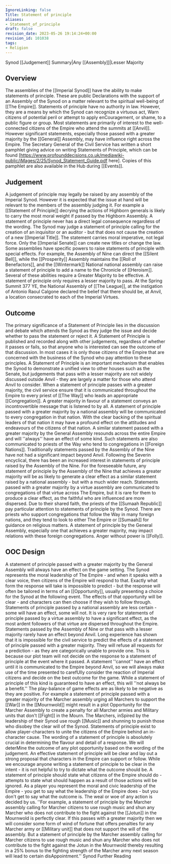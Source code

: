 ```yaml
---
IgnoreLinking: false
Title: Statement of principle
aliases:
- Statement_of_principle
draft: false
revision_date: 2023-05-26 19:14:24+00:00
revision_id: 101038
tags:
- Religion
---
```


Synod [[Judgement]] Summary|Any [[Assembly]]|Lesser Majority
## Overview
The assemblies of the [[Imperial Synod]] have the ability to make statements of principle. These are public Declarations with the support of an Assembly of the Synod on a matter relevant to the spiritual well-being of [[The Empire]].
Statements of principle have no authority in law. However, they are a means by which the Synod can recognize a virtuous act, Warn citizens of potential peril or attempt to apply enCouragement, or shame, to a public figure or group. Most statements are primarily of interest to the well-connected citizens of the Empire who attend the summits at [[Anvil]]. However significant statements, especially those passed with a greater majority by the [[General]] Assembly, may have influence right across the Empire.
The Secretary General of the Civil Service has written a short pamphlet giving advice on writing Statements of Principle, which can be found [https://www.profounddecisions.co.uk/mediawiki-public/iMages/2/25/Synod_Statement_Guide.pdf here]. Copies of this pamphlet are also available in the Hub during [[Events]].
## Judgement
A judgement of principle may legally be raised by any assembly of the Imperial Synod. However it is expected that the issue at hand will be relevant to the members of the assembly judging it. For example a [[Statement of Principle]] decrying the actions of Highborn generals is likely to carry the most moral weight if passed by the Highborn Assembly. 
A statement of principle never has a direct legal consequence regardless of the wording. The Synod may judge a statement of principle calling for the creation of an inquisitor or an auditor - but that does not cause the creation of a new [[Imperial Title]]. The statement carries moral imperative, not legal force. Only the [[Imperial Senate]] can create new titles or change the law.
Some assemblies have specific powers to raise statements of principle with special effects. For example, the Assembly of Nine can direct the [[Silent Bell]], while the [[Prosperity]] Assembly maintains the [[Roll of Benefactors]], and the [[Wintermark]] National national assembly can raise a statement of principle to add a name to the Chronicle of [[Heroism]]. Several of these abilities require a Greater Majority to be effective.
A statement of principle only requires a lesser majority to pass.
At the Spring Summit 377 YE, the National Assembly of [[The League]], at the instigation of Antonio Raoul Calgone declared the belief that there should be, at Anvil, a location consecrated to each of the Imperial Virtues.
## Outcome
The primary significance of a Statement of Principle lies in the discussion and debate which attends the Synod as they judge the issue and decide whether to pass the statement or reject it. A Statement of Principle is published and recorded along with other judgements, regardless of whether it passes or fails, so that anyone who is interested can see the outcome of that discussion.
In most cases it is only those citizens of the Empire that are concerned with the business of the Synod who pay attention to these principles. A Statement of Principle is an important mechanism that enables the Synod to demonstrate a unified view to other houses such as the Senate, but judgements that pass with a lesser majority are not widely discussed outside Anvil - they are largely a matter for those who attend Anvil to consider.
When a statement of principle passes with a greater majority, the civil service ensure that it is communicated throughout the Empire to every priest of [[The Way]] who leads an appropriate [[Congregation]]. A greater majority in favour of a statement conveys an incontrovertible message that is listened to by all. 
A statement of principle passed with a greater majority by a national assembly will be communicated to every congregation in that nation. With the clear backing of the spiritual leaders of that nation it may have a profound effect on the attitudes and endeavours of the citizens of that nation. A similar statement passed with a greater majority by the General Assembly resounds across the entire Empire and will ''always'' have an effect of some kind. Such statements are also communicated to priests of the Way who tend to congregations in [[Foreign Nations]].
Traditionally statements passed by the Assembly of the Nine have not had a significant impact beyond Anvil. Following the Severin encyclical, there has been an increased interest in statements of principle raised by the Assembly of the Nine. For the foreseeable future, any statement of principle by the Assembly of the Nine that achieves a greater majority will be as likely to generate a clear effect as a similar statement raised by a national assembly - but with a much wider reach. 
Statements passed with a greater majority by a virtue assembly are communicated to congregations of that virtue across The Empire, but it is rare for them to produce a clear effect, as the faithful who are influenced are more dispersed.
Due to their shared faith, the priests of the [[Sumaah Republic]] pay particular attention to statements of principle by the Synod. There are priests who support congregations that follow the Way in many foreign nations, and they tend to look to either The Empire or [[Sumaah]] for guidance on religious matters. A statement of principle by the General Assembly, especially one that achieves a greater majority, may impact relations with these foreign congregations.
Anger without power is [[Folly]].
## OOC Design
A statement of principle passed with a greater majority by the General Assembly will always have an effect on the game setting. The Synod represents the moral leadership of The Empire - and when it speaks with a clear voice, then citizens of the Empire will respond to that. Exactly what form the response will take is impossible to predict - but the response will often be tailored in terms of an [[Opportunity]], usually presenting a choice for the Synod at the following event. The effects of that opportunity will be clear - and characters can then choose if they wish to follow through. 
Statements of principle passed by a national assembly are less certain - some will have an effect, some will not. It is very rare for statements of principle passed by a virtue assembly to have a significant effect, as the most ardent followers of that virtue are dispersed throughout the Empire. Statements passed by the Assembly of Nine or that pass with a lesser majority rarely have an effect beyond Anvil.
Long experience has shown that it is impossible for the civil service to predict the effects of a statement of principle passed with a greater majority. They will refuse all requests for a prediction - as they are categorically unable to provide one. This is because our plot team will not decide on the response to a statement of principle at the event where it passed. A statement ''cannot'' have an effect until it is communicated to the Empire beyond Anvil, so we will always make use of the time presented to carefUlly consider the reaction of Imperial citizens and decide on the best outcome for the game.
While a statement of principle of this kind is guaranteed to have an effect, this will ''not always be a benefit.'' The play-balance of game effects are as likely to be negative as they are positive. For example a statement of principle passed with a greater majority of the Marcher assembly urging all Marchers to support the [[War]] in the [[Mournwold]] might result in a plot Opportunity for the Marcher Assembly to create a penalty for all Marcher armies and Military units that don't [[Fight]] in the Mourn. The Marchers, inSpired by the leadership of their Synod use rough [[Music]] and shunning to punish those who disobey the clear will of the Synod. 
Statements of principle exist to allow player-characters to unite the citizens of the Empire behind an in-character cause. The wording of a statement of principle is absolutely crucial in determining the flavour and detail of a response. We will deterMine the outcome of any plot opportunity based on the wording of the judgement. An effective statement of principle will be clear and lay out a strong proposal that characters in the Empire can support or follow.
While we encourage anyone writing a statement of principle to be clear in the intent - it is not helpful to try to dictate what the outcome should be. A statement of principle should state what citizens of the Empire should do - attempts to state what should happen as a result of those actions will be ignored. As a player you represent the moral and civic leadership of the Empire - you get to say what the leadership of the Empire does - but you don't get to say what the outcome is. The weal or woe of any action is decided by us.
''For example, a statement of principle by the Marcher assembly calling for Marcher citizens to use rough music and shun any Marcher who does not contribute to the fight against the [[Jotun]] in the Mournwold is perfectly clear. If this passes with a greater majority then we will consider some form of wind of fortune that offers penalties for any Marcher army or [[Military unit]] that does not support the will of the assembly. But a statement of principle by the Marcher assembly calling for Marcher citizens to use rough music and shun any Marcher who does not contribute to the fight against the Jotun in the Mournwold thereby resulting in a 25% bonus to the fighting strength of the Marcher army next season will lead to certain disAppointment.''
Synod Further Reading